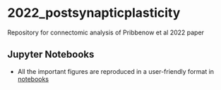 # 2022_postsynapticplasticity
Repository for connectomic analysis of Pribbenow et al 2022 paper

## Jupyter Notebooks
* All the important figures are reproduced in a user-friendly format in [notebooks](https://github.com/jagannathancolabs/2022_postsynapticplasticity/tree/main/python)